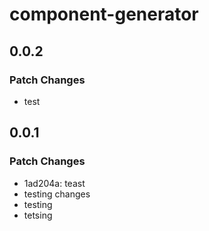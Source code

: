 # component-generator

## 0.0.2

### Patch Changes

- test

## 0.0.1

### Patch Changes

- 1ad204a: teast
- testing changes
- testing
- tetsing
